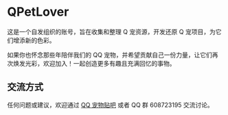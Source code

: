# QPetLover

这是一个自发组织的账号，旨在收集和整理 Q 宠资源，开发还原 Q 宠项目，为它们增添新的色彩。

如果你也怀念那些年陪伴我们的 QQ 宠物，并希望贡献自己一份力量，让它们再次焕发光彩，欢迎加入！一起创造更多有趣且充满回忆的事物。

## 交流方式

任何问题或建议，欢迎通过 [QQ 宠物贴吧](https://tieba.baidu.com/f?kw=qq%E5%AE%A0%E7%89%A9) 或者 QQ 群 608723195 交流讨论。